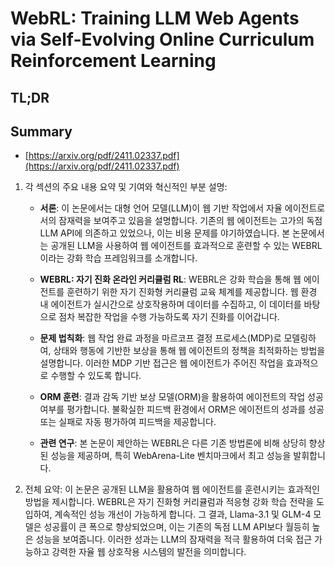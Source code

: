 # WebRL: Training LLM Web Agents via Self-Evolving Online Curriculum Reinforcement Learning
## TL;DR
## Summary
- [https://arxiv.org/pdf/2411.02337.pdf](https://arxiv.org/pdf/2411.02337.pdf)

1. 각 섹션의 주요 내용 요약 및 기여와 혁신적인 부분 설명:
   - **서론**:
     이 논문에서는 대형 언어 모델(LLM)이 웹 기반 작업에서 자율 에이전트로서의 잠재력을 보여주고 있음을 설명합니다. 기존의 웹 에이전트는 고가의 독점 LLM API에 의존하고 있었으나, 이는 비용 문제를 야기하였습니다. 본 논문에서는 공개된 LLM을 사용하여 웹 에이전트를 효과적으로 훈련할 수 있는 WEBRL이라는 강화 학습 프레임워크를 소개합니다.

   - **WEBRL: 자기 진화 온라인 커리큘럼 RL**:
     WEBRL은 강화 학습을 통해 웹 에이전트를 훈련하기 위한 자기 진화형 커리큘럼 교육 체계를 제공합니다. 웹 환경 내 에이전트가 실시간으로 상호작용하며 데이터를 수집하고, 이 데이터를 바탕으로 점차 복잡한 작업을 수행 가능하도록 자기 진화를 이어갑니다.

   - **문제 법칙화**:
     웹 작업 완료 과정을 마르코프 결정 프로세스(MDP)로 모델링하여, 상태와 행동에 기반한 보상을 통해 웹 에이전트의 정책을 최적화하는 방법을 설명합니다. 이러한 MDP 기반 접근은 웹 에이전트가 주어진 작업을 효과적으로 수행할 수 있도록 합니다.

   - **ORM 훈련**:
     결과 감독 기반 보상 모델(ORM)을 활용하여 에이전트의 작업 성공 여부를 평가합니다. 불확실한 피드백 환경에서 ORM은 에이전트의 성과를 성공 또는 실패로 자동 평가하여 피드백을 제공합니다.

   - **관련 연구**:
     본 논문이 제안하는 WEBRL은 다른 기존 방법론에 비해 상당히 향상된 성능을 제공하며, 특히 WebArena-Lite 벤치마크에서 최고 성능을 발휘합니다.

2. 전체 요약:
   이 논문은 공개된 LLM을 활용하여 웹 에이전트를 훈련시키는 효과적인 방법을 제시합니다. WEBRL은 자기 진화형 커리큘럼과 적응형 강화 학습 전략을 도입하여, 계속적인 성능 개선이 가능하게 합니다. 그 결과, Llama-3.1 및 GLM-4 모델은 성공률이 큰 폭으로 향상되었으며, 이는 기존의 독점 LLM API보다 월등히 높은 성능을 보여줍니다. 이러한 성과는 LLM의 잠재력을 적극 활용하여 더욱 접근 가능하고 강력한 자율 웹 상호작용 시스템의 발전을 의미합니다.